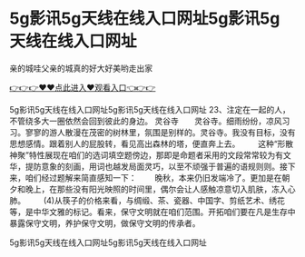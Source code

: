# 5g影讯5g天线在线入口网址5g影讯5g天线在线入口网址
亲的城哇父亲的城真的好大好美哟走出家

<a href="https://github.com/getmal/fdwwt/issues/2">👉👉👉♥♥点此进入♥观看入口👈👉👉</a>

5g影讯5g天线在线入口网址5g影讯5g天线在线入口网址	23、注定在一起的人，不管绕多大一圈依然会回到彼此的身边。
灵谷寺　　灵谷寺。细雨纷纷，凉风习习。寥寥的游人散漫在茂密的树林里，氛围是别样的。灵谷寺。我没有目标，没有思想感情。跟着别人的屁股转，看见高出森林的塔，便直奔上去。
　　这种“形散神聚”特性展现在咱们的选词填空题傍边，那即是命题者采用的文段常常较为有文华，提防意象的刻画，用词也越发局面灵巧，以至不顽强于普遍的语规则则。接下来，咱们经过题解来简直感知一下：
　　晚秋，本来仍旧发端冷了。更加是在朝夕和晚上，在那些没有阳光映照的时间里，偶尔会让人感触凉意切入肌肤，冻入心肺。
　　(4)从筷子的价格来看，与绸缎、茶、瓷器、中国字、剪纸艺术、绣花等，是中华文雅的标记。看来，保守文明就在咱们范围。开拓咱们要在凡是生存中暴露保守文明，养护保守文明，做保守文明的传承者。

5g影讯5g天线在线入口网址5g影讯5g天线在线入口网址
